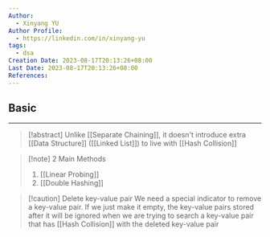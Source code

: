 ```yaml
---
Author:
  - Xinyang YU
Author Profile:
  - https://linkedin.com/in/xinyang-yu
tags:
  - dsa
Creation Date: 2023-08-17T20:13:26+08:00
Last Date: 2023-08-17T20:13:26+08:00
References:
---
```

## Basic
---
>[!abstract] Unlike [[Separate Chaining]], it doesn't introduce extra [[Data Structure]] ([[Linked List]]) to live with [[Hash Collision]]

>[!note] 2 Main Methods
>1. [[Linear Probing]]
>2. [[Double Hashing]]

>[!caution] Delete key-value pair
>We need a special indicator to remove a key-value pair. If we just make it empty, the key-value pairs stored after it will be ignored when we are trying to search a key-value pair that has [[Hash Collision]] with the deleted key-value pair